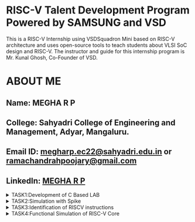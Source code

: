 # RISC-V Talent Development Program Powered by SAMSUNG and VSD
This is a RISC-V Internship using VSDSquadron Mini based  on RISC-V architecture and uses open-source tools to teach students about VLSI SoC design and RISC-V. The instructor and guide for this internship program is Mr. Kunal Ghosh, Co-Founder of VSD.

# ABOUT ME
Name: MEGHA R P
-
College: Sahyadri College of Engineering and Management, Adyar, Mangaluru.
-
Email ID: megharp.ec22@sahyadri.edu.in or ramachandrahpoojary@gmail.com
-
LinkedIn: [MEGHA R P](https://www.linkedin.com/in/megha-r-p-7a714426a)
-
<details>
<summary>TASK1:Development of C Based LAB</summary>


## leafpad installation
<img
src="https://github.com/Megha-Sahyadri-ECE/Samsung-riscv/blob/main/Task1/leafpad%20installation.JPG"/>


## c based lab output
<img 
src="https://github.com/Megha-Sahyadri-ECE/Samsung-riscv/blob/main/Task1/program%20sum%20compiler.JPG"/>

## c based lab program
  <img
src="https://github.com/Megha-Sahyadri-ECE/Samsung-riscv/blob/main/Task1/program%20sum.JPG"/>

## riscv based lab output(01)
<img
src="https://github.com/Megha-Sahyadri-ECE/Samsung-riscv/blob/main/Task1/sum1ton..o%20file.JPG"/>

## riscv based lab output(0fast)
<img
src="https://github.com/Megha-Sahyadri-ECE/Samsung-riscv/blob/main/Task1/calculation_main.JPG"/>

## riscv based lab output
<img
src="https://github.com/Megha-Sahyadri-ECE/Samsung-riscv/blob/main/Task1/main%20file.JPG"/>

</details>
<details>
<summary>TASK2:Simulation with Spike</summary>
  
## program to find whether the  given number is even or odd
<img
src="https://github.com/Megha-Sahyadri-ECE/Samsung-riscv/blob/main/Task2/c%20program_evenodd.PNG" />

## output of even odd program
<img
src="https://github.com/Megha-Sahyadri-ECE/Samsung-riscv/blob/main/Task2/leafpad%20evenodd%20compile%20process.PNG" />

## debugging of O1
<img 
src="https://github.com/Megha-Sahyadri-ECE/Samsung-riscv/blob/main/Task2/spike-d%20_evenodd_debug.PNG"/>

## debugging of Ofast
  <img
src="https://github.com/Megha-Sahyadri-ECE/Samsung-riscv/blob/main/Task2/debbugging%20process_Ofast.PNG"/>

## objdump of O1
<img
src="https://github.com/Megha-Sahyadri-ECE/Samsung-riscv/blob/main/Task2/debugging%20_O1_.PNG"/>

## objdump of Ofast
<img
src="https://github.com/Megha-Sahyadri-ECE/Samsung-riscv/blob/main/Task2/objdump_Ofast.PNG"/>


</details>

<details>
<summary>TASK3:Identification of RISCV instructions</summary>
  <img
src="https://github.com/Megha-Sahyadri-ECE/Samsung-riscv/blob/main/Task3/ofast_objdump.PNG"/>
<summary>RISC-V Assembly Instructions Breakdown</summary>
  
## **1. `lui a0, 0x2b`**  
**Opcode (U-Type):** `0110111`  
**Registers:** `rd = a0 (00101)`  
**Immediate:** `0x2b (0000000000101011)`  

| imm[31:12] | rd (`a0`) | opcode  |
|------------|---------|---------|
| 0000000000101011 | 00101 | 0110111 |

---
## **2. `addi sp, sp, -32`**  
**Opcode (I-Type):** `0010011`  
**Registers:** `rs1 = sp (00010)`, `rd = sp (00010)`  
**Immediate:** `-32 (111111110000)`  

| imm[11:0] | rs1 (`sp`) | funct3 | rd (`sp`) | opcode  |
|-----------|-----------|--------|---------|---------|
| 111111110000 | 00010 | 000 | 00010 | 0010011 |

---
## **3. `sd ra, 24(sp)`**  
**Opcode (S-Type):** `0100111`  
**Registers:** `rs1 = sp (00010)`, `rs2 = ra (00001)`  
**Immediate:** `24 (split as imm[11:5] = 0000001, imm[4:0] = 11000)`  

| imm[11:5] | rs2 (`ra`) | rs1 (`sp`) | funct3 | imm[4:0] | opcode  |
|-----------|-----------|-----------|--------|---------|---------|
| 0000001 | 00001 | 00010 | 011 | 11000 | 0100111 |

---

## **4. `jal ra, 1048c <printf>`**  
**Opcode (J-Type):** `1101111`  
**Registers:** `rd = ra (00001)`  
**Immediate:** `1048c (split as imm[20] = 0, imm[19:12] = 00101000, imm[11] = 1, imm[10:1] = 0100011000)`  

| imm[20] | imm[10:1] | imm[11] | imm[19:12] | rd (`ra`) | opcode  |
|---------|-----------|--------|-----------|---------|---------|
| 0 | 0100011000 | 1 | 00101000 | 00001 | 1101111 |

---
## **5. `lw a1, 12(sp)`**  
**Opcode (I-Type):** `0000011`  
**Registers:** `rs1 = sp (00010)`, `rd = a1 (00111)`  
**Immediate:** `12 (000000001100)`  

| imm[11:0] | rs1 (`sp`) | funct3 | rd (`a1`) | opcode  |
|-----------|-----------|--------|---------|---------|
| 000000001100 | 00010 | 010 | 00111 | 0000011 |

---
## **6. `ld ra, 24(sp)`**  
**Opcode (I-Type):** `0000011`  
**Registers:** `rs1 = sp (00010)`, `rd = ra (00001)`  
**Immediate:** `24 (000000011000)`  

| imm[11:0] | rs1 (`sp`) | funct3 | rd (`ra`) | opcode  |
|-----------|-----------|--------|---------|---------|
| 000000011000 | 00010 | 011 | 00001 | 0000011 |

---
## **7. `li a0, 0`**  
*(Equivalent to `addi a0, zero, 0`)*  
**Opcode (I-Type):** `0010011`  
**Registers:** `rs1 = zero (00000)`, `rd = a0 (00101)`  
**Immediate:** `0 (000000000000)`  

| imm[11:0] | rs1 (`zero`) | funct3 | rd (`a0`) | opcode  |
|-----------|-----------|--------|---------|---------|
| 000000000000 | 00000 | 000 | 00101 | 0010011 |

---
## **8. `auipc a5, 0x2b`**  
**Opcode (U-Type):** `0010111`  
**Registers:** `rd = a5 (01111)`  
**Immediate:** `0x2b (0000000000101011)`  

| imm[31:12] | rd (`a5`) | opcode  |
|------------|---------|---------|
| 0000000000101011 | 01111 | 0010111 |

---
## **9. `j 100ec <main+0x3c>`**  
**Opcode (J-Type):** `1101111`  
**Registers:** `rd = zero (00000)`  
**Immediate:** `100ec (split as imm[20] = 0, imm[19:12] = 00100000, imm[11] = 1, imm[10:1] = 0110011000)`  

| imm[20] | imm[10:1] | imm[11] | imm[19:12] | rd (`zero`) | opcode  |
|---------|-----------|--------|-----------|---------|---------|
| 0 | 0110011000 | 1 | 00100000 | 00000 | 1101111 |

---
## **10. `bnez a5, 100fc <main+0x4c>`**  
**Opcode (B-Type):** `1100011`  
**Registers:** `rs1 = a5 (01111)`, `rs2 = zero (00000)`  
**Immediate:** `100fc (split as imm[12] = 1, imm[10:5] = 000011, imm[4:1] = 1100, imm[11] = 1)`  

| imm[12] | imm[10:5] | rs2 (`zero`) | rs1 (`a5`) | funct3 | imm[4:1] | imm[11] | opcode  |
|---------|-----------|------------|-----------|--------|---------|--------|---------|
| 1 | 000011 | 00000 | 01111 | 001 | 1100 | 1 | 1100011 |

---
## **11. `lbu a5, 1944(gp)`**  
**Opcode (I-Type):** `0000011`  
**Registers:** `rs1 = gp (00100)`, `rd = a5 (01111)`  
**Immediate:** `1944 (000001111001000)`  

| imm[11:0] | rs1 (`gp`) | funct3 | rd (`a5`) | opcode  |
|-----------|-----------|--------|---------|---------|
| 000001111001000 | 00100 | 100 | 01111 | 0000011 |

---
## **12. `sub a2, a2, a0`**  
**Opcode (R-Type):** `0110011`  
**Registers:** `rs1 = a2 (00110)`, `rs2 = a0 (00101)`, `rd = a2 (00110)`  

| funct7 | rs2 (`a0`) | rs1 (`a2`) | funct3 | rd (`a2`) | opcode  |
|--------|-----------|-----------|--------|---------|---------|
| 0100000 | 00101 | 00110 | 000 | 00110 | 0110011 |

---

## **13. `mv a1, a0`**  
*(Equivalent to `addi a1, a0, 0`)*  
**Opcode (I-Type):** `0010011`  
**Registers:** `rs1 = a0 (00101)`, `rd = a1 (00111)`  
**Immediate:** `0 (000000000000)`  

| imm[11:0] | rs1 (`a0`) | funct3 | rd (`a1`) | opcode  |
|-----------|-----------|--------|---------|---------|
| 000000000000 | 00101 | 000 | 00111 | 0010011 |

---

## **14. `jr zero`**  
*(Equivalent to `jalr zero, zero, 0`)*  
**Opcode (I-Type):** `1100111`  
**Registers:** `rs1 = zero (00000)`, `rd = zero (00000)`  
**Immediate:** `0 (000000000000)`  

| imm[11:0] | rs1 (`zero`) | funct3 | rd (`zero`) | opcode  |
|-----------|-----------|--------|---------|---------|
| 000000000000 | 00000 | 000 | 00000 | 1100111 |

---
## **15. `beqz a5, 101dc <frame_dummy+0x20>`**  
*(Equivalent to `beq a5, zero, 101dc`)*  
**Opcode (B-Type):** `1100011`  
**Registers:** `rs1 = a5 (01111)`, `rs2 = zero (00000)`  
**Immediate:** `101dc (split as imm[12] = 1, imm[10:5] = 011101, imm[4:1] = 1100, imm[11] = 1)`  

| imm[12] | imm[10:5] | rs2 (`zero`) | rs1 (`a5`) | funct3 | imm[4:1] | imm[11] | opcode  |
|---------|-----------|------------|-----------|--------|---------|--------|---------|
| 1 | 011101 | 00000 | 01111 | 000 | 1100 | 1 | 1100011 |

</details>
<details>
<summary>TASK4:Functional Simulation of RISC-V Core</summary>
</summary>
<br>
Steps to perform functional simulation of RISCV

1. Download Files:
Download the code from the reference github repo.

2. Set Up Simulation Environment:
Install iverlog using commands:

        sudo apt install iverilog
        sudo apt install gtkwave

3. To run and simulate the verilog code, enter the following command:

        iverilog -o iiitb_rv32i iiitb_rv32i.v iiitb_rv32i_tb.v
        ./iiitb_rv32i

4. To see the simulation waveform in GTKWave, enter the following command:

        gtkwave iiitb_rv32i.vcd
5.apt_get gtkwave installation

<img
src="https://github.com/Megha-Sahyadri-ECE/Samsung-riscv/blob/main/Task4/apt_get%20gtkwave%20install.PNG"/>

6. iiitb_rv32_tb  code
   
 ```
module iiitb_rv32i_tb;

reg clk,RN;
wire [31:0]WB_OUT,NPC;

iiitb_rv32i rv32(clk,RN,NPC,WB_OUT);


always #3 clk=!clk;

initial begin 
RN  = 1'b1;
clk = 1'b1;

$dumpfile ("iiitb_rv32i.vcd"); //by default vcd
$dumpvars (0, iiitb_rv32i_tb);
  
  #5 RN = 1'b0;
  
  #300 $finish;

end
endmodule

Analysing the Output Waveform of the instructions.

1. ADD

<img
src="https://github.com/Megha-Sahyadri-ECE/Samsung-riscv/blob/main/Task4/add_.PNG"/>

  
2. SUB 

<img
src="https://github.com/Megha-Sahyadri-ECE/Samsung-riscv/blob/main/Task4/_sub_.png"/>


3. SLT
   
<img
src="https://github.com/Megha-Sahyadri-ECE/Samsung-riscv/blob/main/Task4/slt.png"/>

4. ADDI
   
<img
src="https://github.com/Megha-Sahyadri-ECE/Samsung-riscv/blob/main/Task4/addi.png"/>

5. BEQ
   
<img
src="https://github.com/Megha-Sahyadri-ECE/Samsung-riscv/blob/main/Task4/_beq_.png"/>




# TASK 5
# PROJECT: Ultrasonic Obstacle Detection with Buzzer Alarm

# OVERVIEW

This project is an Ultrasonic-Based Object Detection and Alert System using the CH32V003 microcontroller and the HC-SR04 ultrasonic sensor. It measures the distance of nearby objects using ultrasonic waves and triggers an alert mechanism based on the detected distance. If an object is within a certain range, the system activates a buzzer to provide an audible warning. The HC-SR04 sensor is powered by 5V, while its Echo signal is safely converted to 3.3V using a voltage divider to ensure compatibility with the CH32V003 MCU. This system is useful for proximity sensing, obstacle detection, and safety applications.

# COMPONENTS REQUIRED

Microcontroller: VSDsquadron Mini (CH32V003F4U6)

Ultrasonic Sensor: HC-SR04

Buzzer

Breadboard

Jumper wires


# HARDWARE CONNECTIONS

HC-SR04 VCC to 5V: The HC-SR04 ultrasonic sensor needs 5V power to work, so connect the VCC pin of the sensor to a 5V supply.
HC-SR04 GND to GND: Connect the GND pin of the sensor to the ground of the system.
HC-SR04 Trig to PC0: The Trig pin of the sensor is connected to PC0 on the microcontroller to send the trigger signal. The 3.3V logic from the microcontroller is safe for this pin.
HC-SR04 Echo to PC1 (via voltage divider): The Echo pin from the sensor outputs 5V, but the microcontroller uses 3.3V logic. Use a voltage divider (1kΩ and 2kΩ resistors) to reduce the 5V signal to 3.3V, then connect it to PC1.
Buzzer + to PC3: The positive pin of the buzzer is connected to PC3 on the microcontroller to control when it turns on.
Buzzer - to GND: The negative pin of the buzzer is connected to ground.
# CODE
#include <ch32v00x.h>  // CH32V003 MCU headers
#include <system_ch32v00x.h>

#define TRIG_PIN   GPIO_Pin_0  // PC0 - Ultrasonic Trigger
#define ECHO_PIN   GPIO_Pin_1  // PC1 - Ultrasonic Echo
#define LED_PIN    GPIO_Pin_2  // PC2 - LED
#define BUZZER_PIN GPIO_Pin_3  // PC3 - Buzzer

void delay_us(uint32_t us) {
    for (volatile uint32_t i = 0; i < us * 8; i++) {
        __NOP();
    }
}

void delay_ms(uint32_t ms) {
    for (uint32_t i = 0; i < ms; i++) {
        delay_us(1000);
    }
}

void Ultrasonic_Init() {
    RCC_APB2PeriphClockCmd(RCC_APB2Periph_GPIOC, ENABLE);  // Enable GPIOC clock
    RCC_APB1PeriphClockCmd(RCC_APB1Periph_TIM2, ENABLE);   // Enable TIM2 clock

    GPIO_InitTypeDef GPIO_InitStruct;

    // Initialize Trigger Pin (Output)
    GPIO_InitStruct.GPIO_Pin = TRIG_PIN;
    GPIO_InitStruct.GPIO_Mode = GPIO_Mode_Out_PP;
    GPIO_InitStruct.GPIO_Speed = GPIO_Speed_10MHz;
    GPIO_Init(GPIOC, &GPIO_InitStruct);

    // Initialize Echo Pin (Input)
    GPIO_InitStruct.GPIO_Pin = ECHO_PIN;
    GPIO_InitStruct.GPIO_Mode = GPIO_Mode_IN_FLOATING;
    GPIO_Init(GPIOC, &GPIO_InitStruct);

    // Initialize LED and Buzzer (Outputs)
    GPIO_InitStruct.GPIO_Pin = LED_PIN | BUZZER_PIN;
    GPIO_InitStruct.GPIO_Mode = GPIO_Mode_Out_PP;
    GPIO_Init(GPIOC, &GPIO_InitStruct);

    // Configure Timer 2 (TIM2)
    TIM2->PSC = 48 - 1;   // Set prescaler (1us per count at 48MHz)
    TIM2->ATRLR = 0xFFFF; // Set auto-reload (max value)
    TIM2->CTLR1 |= TIM_CEN;  // Enable TIM2 (Bit 0: CEN)
}

uint32_t getDistance() {
    // Send Trigger Pulse
    GPIO_ResetBits(GPIOC, TRIG_PIN);
    delay_us(2);
    GPIO_SetBits(GPIOC, TRIG_PIN);
    delay_us(10);
    GPIO_ResetBits(GPIOC, TRIG_PIN);

    // Wait for Echo High
    while (GPIO_ReadInputDataBit(GPIOC, ECHO_PIN) == RESET);
    TIM2->CNT = 0;  // Reset timer
    while (GPIO_ReadInputDataBit(GPIOC, ECHO_PIN) == SET);
    uint32_t time_elapsed = TIM2->CNT;  // Read elapsed time

    // Convert Time to Distance (Speed of Sound: 343 m/s or 0.0343 cm/us)
    return (time_elapsed * 0.0343) / 2; // Distance in cm
}

void Object_Detection() {
    while (1) {
        uint32_t distance = getDistance();

        if (distance < 20) {  // If object is detected within 20 cm
            GPIO_SetBits(GPIOC, LED_PIN);  // Turn on LED
            if (distance < 10) {
                GPIO_SetBits(GPIOC, BUZZER_PIN);  // Turn on Buzzer if very close
            } else {
                GPIO_ResetBits(GPIOC, BUZZER_PIN);
            }
        } else {
            GPIO_ResetBits(GPIOC, LED_PIN | BUZZER_PIN);  // Turn off both
        }

        delay_ms(500);  // Delay for stability
    }
}

int main(void) {
    SystemInit();       // Initialize system clock
    Ultrasonic_Init();  // Initialize ultrasonic sensor, LED, and buzzer
    Object_Detection(); // Start object detection loop

    while (1);
}


